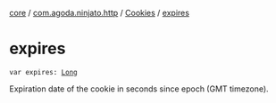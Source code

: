 [core](../../index.md) / [com.agoda.ninjato.http](../index.md) / [Cookies](index.md) / [expires](./expires.md)

# expires

`var expires: `[`Long`](https://kotlinlang.org/api/latest/jvm/stdlib/kotlin/-long/index.html)

Expiration date of the cookie in seconds since epoch (GMT timezone).

